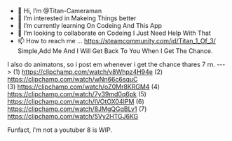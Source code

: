 - 👋 Hi, I’m @Titan-Cameraman
- 👀 I’m interested in Makeing Things better
- 🌱 I’m currently learning On Codeing And This App
- 💞️ I’m looking to collaborate on Codeing I Just Need Help With That
- 📫 How to reach me ... https://steamcommunity.com/id/Titan_1_Of_3/
Simple,Add Me And I Will Get Back To You When I Get The Chance.

I also do animatons, so i post em whenever i get the chance thares 7 rn.
--->
(1) https://clipchamp.com/watch/v8Whpz4H94e 
(2) https://clipchamp.com/watch/wNn66c6squC  
(3) https://clipchamp.com/watch/oZ0Mr8KRGM4 
(4) https://clipchamp.com/watch/7y39md0q6pk 
(5) https://clipchamp.com/watch/IVOtOX04IPM 
(6) https://clipchamp.com/watch/8JMgQGqBLv1 
(7) https://clipchamp.com/watch/5Vy2HTGJ6KG 




Funfact, i'm not a youtuber 8 is WIP.
